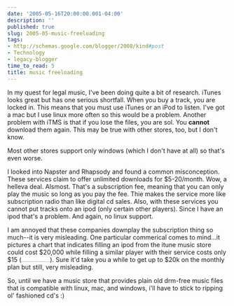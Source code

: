 ```yaml
---
date: '2005-05-16T20:00:00.001-04:00'
description: ''
published: true
slug: 2005-05-music-freeloading
tags:
- http://schemas.google.com/blogger/2008/kind#post
- Technology
- legacy-blogger
time_to_read: 5
title: music freeloading
---
```


In my quest for legal music, I've been doing quite a bit of research. iTunes looks great but has one serious shortfall. When you buy a track, you are locked in. This means that you must use iTunes or an iPod to listen. I've got a mac but I use linux more often so this would be a problem. Another problem with iTMS is that if you lose the files, you are sol. You <b>cannot</b> download them again. This may be true with other stores, too, but I don't know.

Most other stores support only windows (which I don't have at all) so that's even worse.

I looked into Napster and Rhapsody and found a common misconception. These services claim to offer unlimited downloads for $5-20/month. Wow, a helleva deal. Alsmost. That's a subscription fee, meaning that you can only play the music so long as you pay the fee. Thie makes the service more like subscription radio than like digital cd sales. Also, with these services you cannot put tracks onto an ipod (only certain other players). Since I have an ipod that's a problem. And again, no linux support.

I am annoyed that these companies downplay the subscription thing so much--it is very misleading. One particular commerical comes to mind...it pictures a chart that indicates filling an ipod from the itune music store could cost $20,000 while filling a similar player with their service costs only $15 (<span style="font-size: .1em;">per month. If you don't pay, you can't play. I can't believe you actually enlarged this to read it, dork.</span>). Sure it'd take you a while to get up to $20k on the monthly plan but still, very misleading.

So, until we have a music store that provides plain old drm-free music files that is compatible with linux, mac, and windows, i'll have to stick to ripping ol' fashioned cd's :)